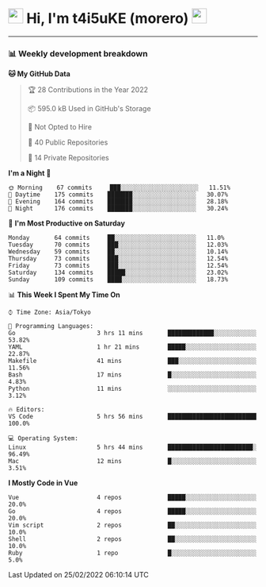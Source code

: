 <!-- Title -->
<h1>
    <img src="https://emojis.slackmojis.com/emojis/images/1600385609/10490/cactuar.gif?1600385609" width="30"/> 
    Hi, I'm t4i5uKE (morero) 
    <img src="https://emojis.slackmojis.com/emojis/images/1600385609/10490/cactuar.gif?1600385609" width="30"/>
</h1>

---

<h3> 📊 Weekly development breakdown </h3>
<!-- waka-readme-stats -->

<!--START_SECTION:waka-->
**🐱 My GitHub Data** 

> 🏆 28 Contributions in the Year 2022
 > 
> 📦 595.0 kB Used in GitHub's Storage 
 > 
> 🚫 Not Opted to Hire
 > 
> 📜 40 Public Repositories 
 > 
> 🔑 14 Private Repositories  
 > 
**I'm a Night 🦉** 

```text
🌞 Morning    67 commits     ███░░░░░░░░░░░░░░░░░░░░░░   11.51% 
🌆 Daytime    175 commits    ███████░░░░░░░░░░░░░░░░░░   30.07% 
🌃 Evening    164 commits    ███████░░░░░░░░░░░░░░░░░░   28.18% 
🌙 Night      176 commits    ███████░░░░░░░░░░░░░░░░░░   30.24%

```
📅 **I'm Most Productive on Saturday** 

```text
Monday       64 commits     ██░░░░░░░░░░░░░░░░░░░░░░░   11.0% 
Tuesday      70 commits     ███░░░░░░░░░░░░░░░░░░░░░░   12.03% 
Wednesday    59 commits     ██░░░░░░░░░░░░░░░░░░░░░░░   10.14% 
Thursday     73 commits     ███░░░░░░░░░░░░░░░░░░░░░░   12.54% 
Friday       73 commits     ███░░░░░░░░░░░░░░░░░░░░░░   12.54% 
Saturday     134 commits    █████░░░░░░░░░░░░░░░░░░░░   23.02% 
Sunday       109 commits    ████░░░░░░░░░░░░░░░░░░░░░   18.73%

```


📊 **This Week I Spent My Time On** 

```text
⌚︎ Time Zone: Asia/Tokyo

💬 Programming Languages: 
Go                       3 hrs 11 mins       █████████████░░░░░░░░░░░░   53.82% 
YAML                     1 hr 21 mins        █████░░░░░░░░░░░░░░░░░░░░   22.87% 
Makefile                 41 mins             ███░░░░░░░░░░░░░░░░░░░░░░   11.56% 
Bash                     17 mins             █░░░░░░░░░░░░░░░░░░░░░░░░   4.83% 
Python                   11 mins             ░░░░░░░░░░░░░░░░░░░░░░░░░   3.12%

🔥 Editors: 
VS Code                  5 hrs 56 mins       █████████████████████████   100.0%

💻 Operating System: 
Linux                    5 hrs 44 mins       ████████████████████████░   96.49% 
Mac                      12 mins             █░░░░░░░░░░░░░░░░░░░░░░░░   3.51%

```

**I Mostly Code in Vue** 

```text
Vue                      4 repos             █████░░░░░░░░░░░░░░░░░░░░   20.0% 
Go                       4 repos             █████░░░░░░░░░░░░░░░░░░░░   20.0% 
Vim script               2 repos             ██░░░░░░░░░░░░░░░░░░░░░░░   10.0% 
Shell                    2 repos             ██░░░░░░░░░░░░░░░░░░░░░░░   10.0% 
Ruby                     1 repo              █░░░░░░░░░░░░░░░░░░░░░░░░   5.0%

```



 Last Updated on 25/02/2022 06:10:14 UTC
<!--END_SECTION:waka-->

